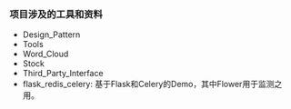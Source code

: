 ### 项目涉及的工具和资料


- Design_Pattern
- Tools
- Word_Cloud
- Stock
- Third_Party_Interface
- flask_redis_celery: 基于Flask和Celery的Demo，其中Flower用于监测之用。